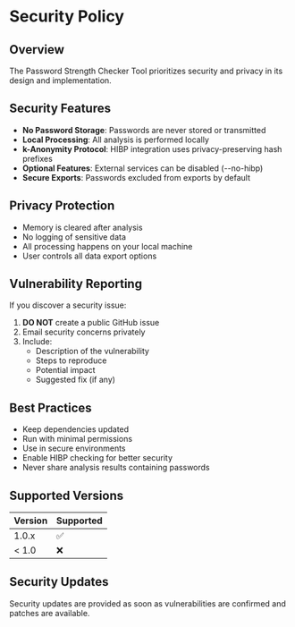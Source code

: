 # Security Policy

## Overview

The Password Strength Checker Tool prioritizes security and privacy in its design and implementation.

## Security Features

- **No Password Storage**: Passwords are never stored or transmitted
- **Local Processing**: All analysis is performed locally
- **k-Anonymity Protocol**: HIBP integration uses privacy-preserving hash prefixes
- **Optional Features**: External services can be disabled (--no-hibp)
- **Secure Exports**: Passwords excluded from exports by default

## Privacy Protection

- Memory is cleared after analysis
- No logging of sensitive data
- All processing happens on your local machine
- User controls all data export options

## Vulnerability Reporting

If you discover a security issue:

1. **DO NOT** create a public GitHub issue
2. Email security concerns privately
3. Include:
   - Description of the vulnerability
   - Steps to reproduce
   - Potential impact
   - Suggested fix (if any)

## Best Practices

- Keep dependencies updated
- Run with minimal permissions
- Use in secure environments
- Enable HIBP checking for better security
- Never share analysis results containing passwords

## Supported Versions

| Version | Supported |
| ------- | --------- |
| 1.0.x   | ✅        |
| < 1.0   | ❌        |

## Security Updates

Security updates are provided as soon as vulnerabilities are confirmed and patches are available.
